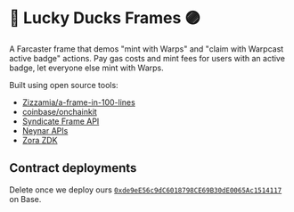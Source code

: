# 🔵 Lucky Ducks Frames 🟣

A Farcaster frame that demos "mint with Warps" and "claim with Warpcast active badge" actions. Pay gas costs and mint fees for users with an active badge, let everyone else mint with Warps.

Built using open source tools:

- [Zizzamia/a-frame-in-100-lines](https://github.com/Zizzamia/a-frame-in-100-lines)
- [coinbase/onchainkit](https://github.com/coinbase/onchainkit)
- [Syndicate Frame API](https://frame.syndicate.io/)
- [Neynar APIs](https://neynar.com/)
- [Zora ZDK](https://docs.zora.co/docs/zora-api/zdk#collection)

## Contract deployments

Delete once we deploy ours
[`0xde9eE56c9dC6018798CE69B30dE0065Ac1514117`](https://basescan.org/address/0xde9eE56c9dC6018798CE69B30dE0065Ac1514117) on Base.
